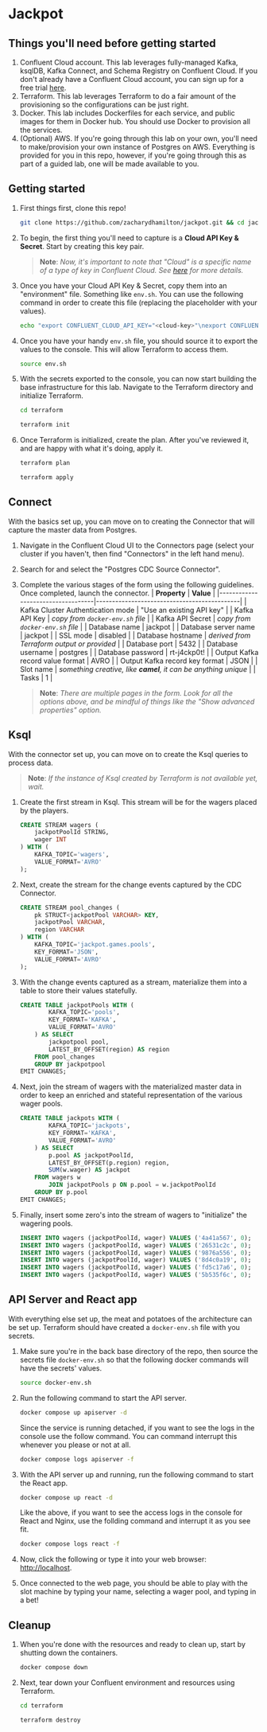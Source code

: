 # Jackpot

## Things you'll need before getting started

1. Confluent Cloud account. This lab leverages fully-managed Kafka, ksqlDB, Kafka Connect, and Schema Registry on Confluent Cloud. If you don't already have a Confluent Cloud account, you can sign up for a free trial [here](https://www.confluent.io/confluent-cloud/tryfree/).
1. Terraform. This lab leverages Terraform to do a fair amount of the provisioning so the configurations can be just right. 
1. Docker. This lab includes Dockerfiles for each service, and public images for them in Docker hub. You should use Docker to provision all the services. 
1. (Optional) AWS. If you're going through this lab on your own, you'll need to make/provision your own instance of Postgres on AWS. Everything is provided for you in this repo, however, if you're going through this as part of a guided lab, one will be made available to you. 

## Getting started

1. First things first, clone this repo!
    ```bash
    git clone https://github.com/zacharydhamilton/jackpot.git && cd jackpot
    ```

1. To begin, the first thing you'll need to capture is a **Cloud API Key & Secret**. Start by creating this key pair. 
    > **Note**: *Now, it's important to note that "Cloud" is a specific name of a type of key in Confluent Cloud. See [here](https://docs.confluent.io/cloud/current/access-management/authenticate/api-keys/api-keys.html#cloud-cloud-api-keys) for more details.*

1. Once you have your Cloud API Key & Secret, copy them into an "environment" file. Something like `env.sh`. You can use the following command in order to create this file (replacing the placeholder with your values).
    ```bash
    echo "export CONFLUENT_CLOUD_API_KEY="<cloud-key>"\nexport CONFLUENT_CLOUD_API_SECRET="<cloud-secret>"" > env.sh
    ```

1. Once you have your handy `env.sh` file, you should source it to export the values to the console. This will allow Terraform to access them.
    ```bash
    source env.sh
    ```

1. With the secrets exported to the console, you can now start building the base infrastructure for this lab. Navigate to the Terraform directory and initialize Terraform. 
    ```bash
    cd terraform
    ```
    ```bash
    terraform init
    ```

1. Once Terraform is initialized, create the plan. After you've reviewed it, and are happy with what it's doing, apply it.
    ```bash
    terraform plan
    ```
    ```bash
    terraform apply
    ```

## Connect

With the basics set up, you can move on to creating the Connector that will capture the master data from Postgres. 

1. Navigate in the Confluent Cloud UI to the Connectors page (select your cluster if you haven't, then find "Connectors" in the left hand menu).

1. Search for and select the "Postgres CDC Source Connector".

1. Complete the various stages of the form using the following guidelines. Once completed, launch the connector.
    | **Property**                      | **Value**                                   |
    |-----------------------------------|---------------------------------------------|
    | Kafka Cluster Authentication mode | "Use an existing API key"                   |
    | Kafka API Key                     | *copy from `docker-env.sh` file*            |
    | Kafka API Secret                  | *copy from `docker-env.sh` file*            |
    | Database name                     | jackpot                                     | 
    | Database server name              | jackpot                                     |
    | SSL mode                          | disabled                                    |
    | Database hostname                 | *derived from Terraform output or provided* |
    | Database port                     | 5432                                        |
    | Database username                 | postgres                                    |
    | Database password                 | rt-j4ckp0t!                                 |
    | Output Kafka record value format  | AVRO                                        |
    | Output Kafka record key format    | JSON                                        |
    | Slot name                         | *something creative, like **camel**, it can be anything unique* |
    | Tasks                             | 1                                           |
    > **Note**: *There are multiple pages in the form. Look for all the options above, and be mindful of things like the "Show advanced properties" option.*

## Ksql

With the connector set up, you can move on to create the Ksql queries to process data. 
> **Note**: *If the instance of Ksql created by Terraform is not available yet, wait.*

1. Create the first stream in Ksql. This stream will be for the wagers placed by the players.
    ```sql
    CREATE STREAM wagers (
        jackpotPoolId STRING,
        wager INT
    ) WITH (
        KAFKA_TOPIC='wagers',
        VALUE_FORMAT='AVRO'
    );
    ```

1. Next, create the stream for the change events captured by the CDC Connector.
    ```sql
    CREATE STREAM pool_changes (
        pk STRUCT<jackpotPool VARCHAR> KEY,
        jackpotPool VARCHAR, 
        region VARCHAR
    ) WITH (
        KAFKA_TOPIC='jackpot.games.pools',
        KEY_FORMAT='JSON',
        VALUE_FORMAT='AVRO'
    );
    ```

1. With the change events captured as a stream, materialize them into a table to store their values statefully.
    ```sql
    CREATE TABLE jackpotPools WITH (
            KAFKA_TOPIC='pools',
            KEY_FORMAT='KAFKA',
            VALUE_FORMAT='AVRO'
        ) AS SELECT
            jackpotpool pool,
            LATEST_BY_OFFSET(region) AS region
        FROM pool_changes
        GROUP BY jackpotpool
    EMIT CHANGES;
    ```

1. Next, join the stream of wagers with the materialized master data in order to keep an enriched and stateful representation of the various wager pools.
    ```sql
    CREATE TABLE jackpots WITH (
            KAFKA_TOPIC='jackpots',
            KEY_FORMAT='KAFKA',
            VALUE_FORMAT='AVRO'
        ) AS SELECT 
            p.pool AS jackpotPoolId,
            LATEST_BY_OFFSET(p.region) region,
            SUM(w.wager) AS jackpot
        FROM wagers w
            JOIN jackpotPools p ON p.pool = w.jackpotPoolId
        GROUP BY p.pool
    EMIT CHANGES;
    ```

1. Finally, insert some zero's into the stream of wagers to "initialize" the wagering pools. 
    ```sql 
    INSERT INTO wagers (jackpotPoolId, wager) VALUES ('4a41a567', 0);
    INSERT INTO wagers (jackpotPoolId, wager) VALUES ('26531c2c', 0);
    INSERT INTO wagers (jackpotPoolId, wager) VALUES ('9876a556', 0);
    INSERT INTO wagers (jackpotPoolId, wager) VALUES ('8d4c0a19', 0);
    INSERT INTO wagers (jackpotPoolId, wager) VALUES ('fd5c17a6', 0);
    INSERT INTO wagers (jackpotPoolId, wager) VALUES ('5b535f6c', 0);
    ```

## API Server and React app

With everything else set up, the meat and potatoes of the architecture can be set up. Terraform should have created a `docker-env.sh` file with you secrets.

1. Make sure you're in the back base directory of the repo, then source the secrets file `docker-env.sh` so that the following docker commands will have the secrets' values.
    ```bash
    source docker-env.sh
    ```

1. Run the following command to start the API server.
    ```bash
    docker compose up apiserver -d
    ```
    Since the service is running detached, if you want to see the logs in the console use the follow command. You can command interrupt this whenever you please or not at all.
    ```bash
    docker compose logs apiserver -f
    ```

1. With the API server up and running, run the following command to start the React app.
    ```bash
    docker compose up react -d
    ```
    Like the above, if you want to see the access logs in the console for React and Nginx, use the follding command and interrupt it as you see fit.
    ```bash
    docker compose logs react -f
    ```

1. Now, click the following or type it into your web browser: [http://localhost](http://localhost). 

1. Once connected to the web page, you should be able to play with the slot machine by typing your name, selecting a wager pool, and typing in a bet!

## Cleanup

1. When you're done with the resources and ready to clean up, start by shutting down the containers.
    ```bash
    docker compose down
    ```

1. Next, tear down your Confluent environment and resources using Terraform.
    ```bash
    cd terraform
    ```
    ```bash
    terraform destroy
    ```